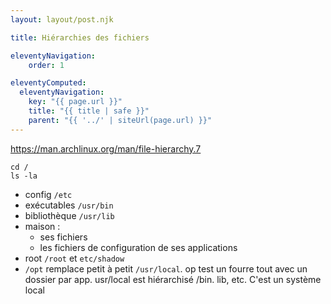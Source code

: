 ```yaml
---
layout: layout/post.njk

title: Hiérarchies des fichiers

eleventyNavigation:
    order: 1

eleventyComputed:
  eleventyNavigation:
    key: "{{ page.url }}"
    title: "{{ title | safe }}"
    parent: "{{ '../' | siteUrl(page.url) }}"
---
```


<https://man.archlinux.org/man/file-hierarchy.7>

```
cd /
ls -la
```

- config `/etc`
- exécutables `/usr/bin`
- bibliothèque `/usr/lib`
- maison :
  - ses fichiers
  - les fichiers de configuration de ses applications
- root `/root` et `etc/shadow`
- `/opt` remplace petit à petit `/usr/local`. op test un fourre tout avec un dossier par app. usr/local est hiérarchisé /bin. lib, etc. C'est un système local
